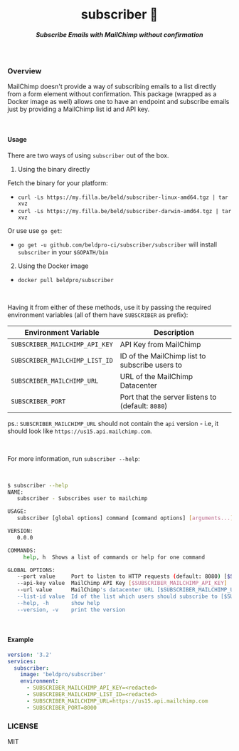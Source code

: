 <h1 align="center">subscriber 📃  </h1>

<h5 align="center">Subscribe Emails with MailChimp without confirmation</h5>

<br/>

### Overview

MailChimp doesn't provide a way of subscribing emails to a list directly from a form element without confirmation.
This package (wrapped as a Docker image as well) allows one to have an endpoint and subscribe emails just by providing a MailChimp list id and API key.


<br />

#### Usage 

There are two ways of using `subscriber` out of the box.

1. Using the binary directly

Fetch the binary for your platform:
- `curl -Ls https://my.filla.be/beld/subscriber-linux-amd64.tgz | tar xvz`
- `curl -Ls https://my.filla.be/beld/subscriber-darwin-amd64.tgz | tar xvz`

Or use use `go get`:
- `go get -u github.com/beldpro-ci/subscriber/subscriber` will install `subscriber` in your `$GOPATH/bin`

2. Using the Docker image

- `docker pull beldpro/subscriber`

<br />

Having it from either of these methods, use it by passing the required environment variables (all of them have `SUBSCRIBER` as prefix):

| Environment Variable  | Description |
| ------------- | ------------- |
| `SUBSCRIBER_MAILCHIMP_API_KEY`  | API Key from MailChimp  |
| `SUBSCRIBER_MAILCHIMP_LIST_ID`  | ID of the MailChimp list to subscribe users to  |
| `SUBSCRIBER_MAILCHIMP_URL`  | URL of the MailChimp Datacenter |
| `SUBSCRIBER_PORT`  | Port that the server listens to (default: `8080`)  |


ps.: `SUBSCRIBER_MAILCHIMP_URL` should not contain the `api` version - i.e, it should look like `https://us15.api.mailchimp.com`.


<br />

For more information, run `subscriber --help`:


<br />

```sh
$ subscriber --help
NAME:
   subscriber - Subscribes user to mailchimp

USAGE:
   subscriber [global options] command [command options] [arguments...]

VERSION:
   0.0.0

COMMANDS:
     help, h  Shows a list of commands or help for one command

GLOBAL OPTIONS:
   --port value     Port to listen to HTTP requests (default: 8080) [$SUBSCRIBER_PORT]
   --api-key value  MailChimp API Key [$SUBSCRIBER_MAILCHIMP_API_KEY]
   --url value      MailChimp's datacenter URL [$SUBSCRIBER_MAILCHIMP_URL]
   --list-id value  Id of the list which users should subscribe to [$SUBSCRIBER_MAILCHIMP_LIST_ID]
   --help, -h       show help
   --version, -v    print the version
```


<br/>


#### Example


```yml
version: '3.2'
services:
  subscriber:
    image: 'beldpro/subscriber'
    environment:
      - SUBSCRIBER_MAILCHIMP_API_KEY=<redacted> 
      - SUBSCRIBER_MAILCHIMP_LIST_ID=<redacted> 
      - SUBSCRIBER_MAILCHIMP_URL=https://us15.api.mailchimp.com 
      - SUBSCRIBER_PORT=8000
```


### LICENSE

MIT

